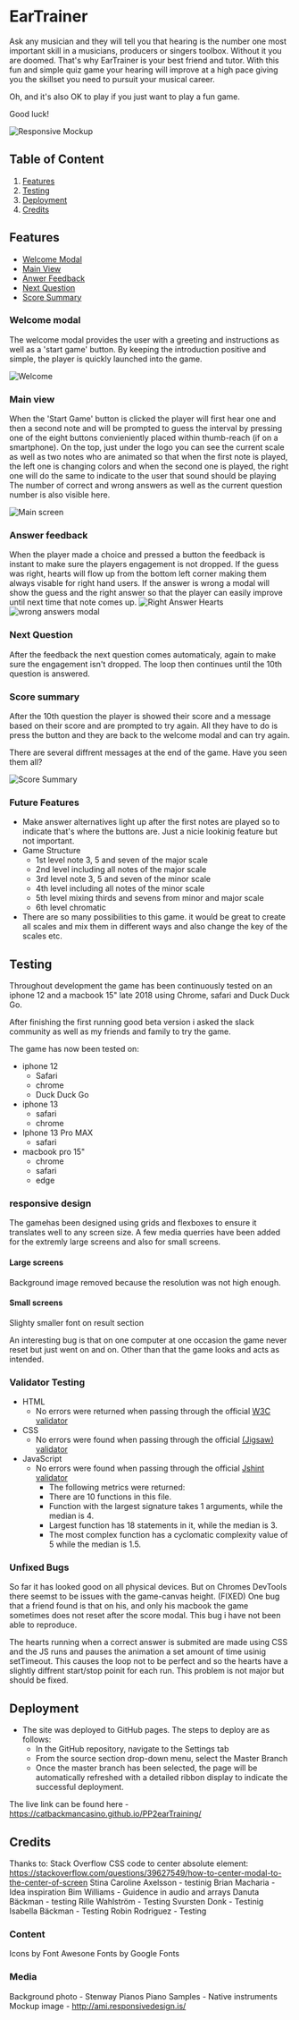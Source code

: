 # EarTrainer

Ask any musician and they will tell you that hearing is the number one most important skill in a musicians, producers or singers toolbox. Without it you are doomed. That's why EarTrainer is your best friend and tutor. With this fun and simple quiz game your hearing will improve at a high pace giving you the skillset you need to pursuit your musical career.

Oh, and it's also OK to play if you just want to play a fun game.

Good luck!

![Responsive Mockup](assets/images/readmemedia/responsive.png)


## Table of Content

1. [Features](#features)
2. [Testing](#testing)
3. [Deployment](#deployment)
4. [Credits](#credits)

## Features 

- [Welcome Modal](#welcome-modal)
- [Main View](#main-view)
- [Anwer Feedback](#answer-feedback)
- [Next Question](#next-question)
- [Score Summary](#score-summary)

### Welcome modal
The welcome modal provides the user with a greeting and instructions as well as a 'start game' button. By keeping the introduction positive and simple, the player is quickly launched into the game.

![Welcome](assets/images/readmemedia/welcome-modal.png)

### Main view
When the 'Start Game' button is clicked the player will first hear one and then a second note and will be prompted to guess the interval by pressing one of the eight buttons convieniently placed within thumb-reach (if on a smartphone). On the top, just under the logo you can see the current scale as well as two notes who are animated so that when the first note is played, the left one is changing colors and when the second one is played, the right one will do the same to indicate to the user that sound should be playing
The number of correct and wrong answers as well as the current question number is also visible here.

![Main screen](assets/images/readmemedia/main-view.png)

### Answer feedback
When the player made a choice and pressed a button the feedback is instant to make sure the players engagement is not dropped. If the guess was right, hearts will flow up from the bottom left corner making them always visable for right hand users. If the answer is wrong a modal will show the guess and the right answer so that the player can easily improve until next time that note comes up.
![Right Answer Hearts](assets/images/readmemedia/hearts.png)
![wrong answers modal](assets/images/readmemedia/wrong-answer.png)

### Next Question
After the feedback the next question comes automaticaly, again to make sure the engagement isn't dropped. The loop then continues until the 10th question is answered.

### Score summary
After the 10th question the player is showed their score and a message based on their score and are prompted to try again.
All they have to do is press the button and they are back to the welcome modal and can try again.

There are several diffrent messages at the end of the game. Have you seen them all?

![Score Summary](assets/images/readmemedia/scoresummary.png)

### Future Features
- Make answer alternatives light up after the first notes are played so to indicate that's where the buttons are. Just a nicie lookinig feature but not important.
- Game Structure
  - 1st level note 3, 5 and seven of the major scale
  - 2nd level including all notes of the major scale
  - 3rd level note 3, 5 and seven of the minor scale  
  - 4th level including all notes of the minor scale
  - 5th level mixing thirds and sevens from minor and major scale
  - 6th level chromatic
- There are so many possibilities to this game. it would be great to create all scales and mix them in different ways and also change the key of the scales etc. 

## Testing 

Throughout development the game has been continuously tested on an iphone 12 and a macbook 15" late 2018 using Chrome, safari and Duck Duck Go.

After finishing the first running good beta version i asked the slack community as well as my friends and family to try the game.

The game has now been tested on:

- iphone 12 
    - Safari
    - chrome
    - Duck Duck Go
- iphone 13
    - safari
    - chrome
- Iphone 13 Pro MAX
    - safari
-   macbook pro 15"
    - chrome
    - safari
    - edge

### responsive design
The gamehas been designed using grids and flexboxes to ensure it translates well to any screen size. A few media querries have been added for the extremly large screens and also for small screens.

#### Large screens
Background image removed because the resolution was not high enough.

#### Small screens
Slighty smaller font on result section

An interesting bug is that on one computer at one occasion the game never reset but just went on and on. 
Other than that the game looks and acts as intended.


### Validator Testing 

- HTML
    - No errors were returned when passing through the official [W3C validator](https://validator.w3.org/nu/?doc=https%3A%2F%2Fcatbackmancasino.github.io%2FPP2earTraining%2F)
- CSS
    - No errors were found when passing through the official [(Jigsaw) validator](https://jigsaw.w3.org/css-validator/validator?uri=https%3A%2F%2Fcatbackmancasino.github.io%2FPP2earTraining%2F&profile=css3svg&usermedium=all&warning=1&vextwarning=&lang=sv)
- JavaScript
    - No errors were found when passing through the official [Jshint validator](https://jshint.com/)
      - The following metrics were returned: 
      - There are 10 functions in this file.
      - Function with the largest signature takes 1 arguments, while the median is 4.
      - Largest function has 18 statements in it, while the median is 3.
      - The most complex function has a cyclomatic complexity value of 5 while the median is 1.5.

### Unfixed Bugs

So far it has looked good on all physical devices. But on Chromes DevTools there seemst to be issues with the game-canvas height. (FIXED)
One bug that a friend found is that on his, and only his macbook the game sometimes does not reset after the score modal. This bug i have not been able to reproduce.

The hearts running when a correct answer is submited are made using CSS and the JS runs and pauses the animation a set amount of time usinig setTimeout. This causes the loop not to be perfect and so the hearts have a slightly diffrent start/stop poinit for each run. This problem is not major but should be fixed.

## Deployment 

- The site was deployed to GitHub pages. The steps to deploy are as follows: 
  - In the GitHub repository, navigate to the Settings tab 
  - From the source section drop-down menu, select the Master Branch
  - Once the master branch has been selected, the page will be automatically refreshed with a detailed ribbon display to indicate the successful deployment. 

The live link can be found here - https://catbackmancasino.github.io/PP2earTraining/


## Credits 


Thanks to:
Stack Overflow CSS code to center absolute element:  https://stackoverflow.com/questions/39627549/how-to-center-modal-to-the-center-of-screen 
Stina Caroline Axelsson - testinig
Brian Macharia - Idea inspiration
Bim Williams - Guidence in audio and arrays
Danuta Bäckman - testing
Rille Wahlström - Testing
Svursten Donk - Testinig
Isabella Bäckman - Testing
Robin Rodriguez - Testing

### Content 

Icons by Font Awesone
Fonts by Google Fonts

### Media
Background photo - Stenway Pianos
Piano Samples - Native instruments
Mockup image - http://ami.responsivedesign.is/
